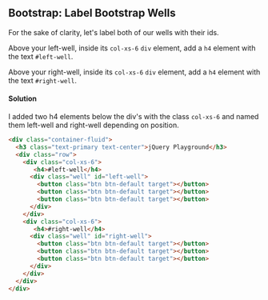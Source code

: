 ## Bootstrap: Label Bootstrap Wells

For the sake of clarity, let's label both of our wells with their ids.

Above your left-well, inside its `col-xs-6` `div` element, add a `h4` element with the text `#left-well`.

Above your right-well, inside its `col-xs-6` `div` element, add a `h4` element with the text `#right-well`.



#### Solution 

I added two h4 elements below the div's with the class `col-xs-6` and named them left-well and right-well depending on position. 

`````html
<div class="container-fluid">
  <h3 class="text-primary text-center">jQuery Playground</h3>
  <div class="row">
    <div class="col-xs-6">
       <h4>#left-well</h4>
      <div class="well" id="left-well">
        <button class="btn btn-default target"></button>
        <button class="btn btn-default target"></button>
        <button class="btn btn-default target"></button>
      </div>
    </div>
    <div class="col-xs-6">
       <h4>#right-well</h4>
      <div class="well" id="right-well">
        <button class="btn btn-default target"></button>
        <button class="btn btn-default target"></button>
        <button class="btn btn-default target"></button>
      </div>
    </div>
  </div>
</div>
`````

